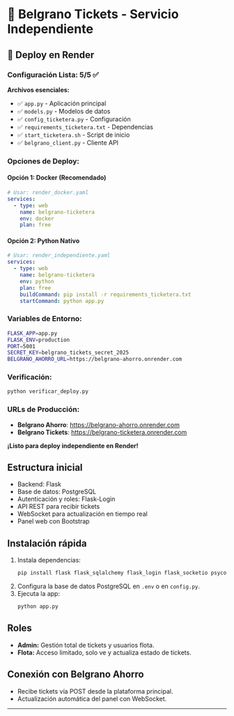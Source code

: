 # 🎫 Belgrano Tickets - Servicio Independiente

## 🚀 Deploy en Render

### **Configuración Lista: 5/5 ✅**

**Archivos esenciales:**
- ✅ `app.py` - Aplicación principal
- ✅ `models.py` - Modelos de datos
- ✅ `config_ticketera.py` - Configuración
- ✅ `requirements_ticketera.txt` - Dependencias
- ✅ `start_ticketera.sh` - Script de inicio
- ✅ `belgrano_client.py` - Cliente API

### **Opciones de Deploy:**

#### **Opción 1: Docker (Recomendado)**
```yaml
# Usar: render_docker.yaml
services:
  - type: web
    name: belgrano-ticketera
    env: docker
    plan: free
```

#### **Opción 2: Python Nativo**
```yaml
# Usar: render_independiente.yaml
services:
  - type: web
    name: belgrano-ticketera
    env: python
    plan: free
    buildCommand: pip install -r requirements_ticketera.txt
    startCommand: python app.py
```

### **Variables de Entorno:**
```bash
FLASK_APP=app.py
FLASK_ENV=production
PORT=5001
SECRET_KEY=belgrano_tickets_secret_2025
BELGRANO_AHORRO_URL=https://belgrano-ahorro.onrender.com
```

### **Verificación:**
```bash
python verificar_deploy.py
```

### **URLs de Producción:**
- **Belgrano Ahorro**: https://belgrano-ahorro.onrender.com
- **Belgrano Tickets**: https://belgrano-ticketera.onrender.com

**¡Listo para deploy independiente en Render!**

## Estructura inicial
- Backend: Flask
- Base de datos: PostgreSQL
- Autenticación y roles: Flask-Login
- API REST para recibir tickets
- WebSocket para actualización en tiempo real
- Panel web con Bootstrap

## Instalación rápida
1. Instala dependencias:
   ```bash
   pip install flask flask_sqlalchemy flask_login flask_socketio psycopg2-binary
   ```
2. Configura la base de datos PostgreSQL en `.env` o en `config.py`.
3. Ejecuta la app:
   ```bash
   python app.py
   ```

## Roles
- **Admin:** Gestión total de tickets y usuarios flota.
- **Flota:** Acceso limitado, solo ve y actualiza estado de tickets.

## Conexión con Belgrano Ahorro
- Recibe tickets vía POST desde la plataforma principal.
- Actualización automática del panel con WebSocket.

---
